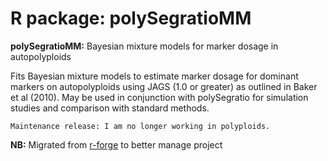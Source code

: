 # R package: polySegratioMM

  
**polySegratioMM:** Bayesian mixture models for marker dosage in autopolyploids

Fits Bayesian mixture models to estimate marker dosage for dominant markers on autopolyploids using JAGS (1.0 or greater) as outlined in Baker et al (2010). May be used in conjunction with polySegratio for simulation studies and comparison with standard methods.

	Maintenance release: I am no longer working in polyploids.

**NB:** Migrated from [r-forge](http://r-forge.r-project.org/projects/polysegratio/) to better manage project